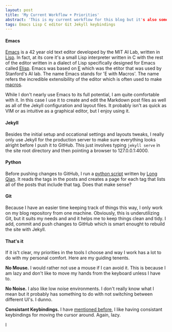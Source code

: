 ```yaml
---
layout: post
title: 'My Current Workflow + Priorities'
abstract: 'This is my current workflow for this blog but it's also somewhat representitive of the way I work generally, at least when I have my way.'
tags: Emacs Lisp C editor Git Jekyll keybindings 
---
```

#### Emacs
[Emacs](https://www.gnu.org/software/emacs/) is a 42 year old text editor developed by the MIT AI Lab, written in [Lisp](https://en.wikipedia.org/wiki/Lisp_(programming_language)). In fact, at its core it's a small Lisp interpreter written in C with the rest of the editor written in a dialect of Lisp specifically designed for Emacs called [Elisp](https://en.wikipedia.org/wiki/Emacs_Lisp). Emacs was based on [E](https://en.wikipedia.org/wiki/E_(text_editor)) which was the etitor that was used by Stanford's AI lab. The name Emacs stands for 'E with Macros'. The name refers the incredible extensibility of the editor which is often used to make [macros](https://en.wikipedia.org/wiki/Macro_(computer_science)).

While I don't nearly use Emacs to its full potential, I am quite comfortable with it. In this case I use it to create and edit the Markdown post files as well as all of the Jekyll configuration and layout files. It probably isn't as quick as VIM or as intuitive as a graphical editor, but I enjoy using it.

#### Jekyll
Besides the initial setup and occational settings and layouts tweaks, I really only use Jekyll for the production server to make sure everything looks alright before I push it to GitHub. This just involves typing `jekyll serve` in the site root directory and then pointing a browser to 127.0.0.1:4000. 

#### Python
Before pushing changes to GitHub, I run a [python script](https://github.com/qian256/qian256.github.io/blob/master/tag_generator.py) written by [Long Qian](http://longqian.me/). It reads the tags in the posts and creates a page for each tag that lists all of the posts that include that tag. Does that make sense?

#### Git
Because I have an easier time keeping track of things this way, I only work on my blog repository from one machine. Obviously, this is underutilizing Git, but it suits my needs and and it helps me to keep things clean and tidy. I add, commit and push changes to GitHub which is smart enought to rebuild the site with Jekyll.

#### That's it
If it is't clear, my priorities in the tools I choose and way I work has a lot to do with my personal comfort. Here are my guiding tenents.

**No Mouse.**
I would rather not use a mouse if I can avoid it. This is because I am lazy and don't like to move my hands from the keyboard unless I have to.

**No Noise.**
I also like low noise environments. I don't really know what I mean but it probably has something to do with not switching between different UI's. I dunno.

**Consistant Keybindings.**
I have [mentioned before](/2018/11/17/emacs-keybindings-in-macos.html), I like having consistant keybindings for moving the cursor around. Again, lazy.

I 